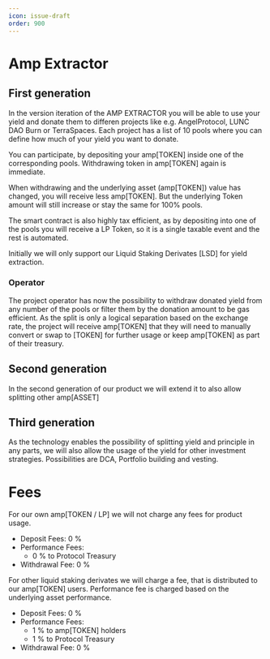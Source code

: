 ```yaml
---
icon: issue-draft
order: 900
---
```


# Amp Extractor

## First generation

In the version iteration of the AMP EXTRACTOR you will be able to use your yield and donate them to differen projects like e.g. AngelProtocol, LUNC DAO Burn or TerraSpaces.
Each project has a list of 10 pools where you can define how much of your yield you want to donate. 

You can participate, by depositing your amp[TOKEN] inside one of the corresponding pools.
Withdrawing token in amp[TOKEN] again is immediate.

When withdrawing and the underlying asset (amp[TOKEN]) value has changed, you will receive less amp[TOKEN]. But the underlying Token amount will still increase or stay the same for 100% pools.

The smart contract is also highly tax efficient, as by depositing into one of the pools you will receive a LP Token, so it is a single taxable event and the rest is automated.

Initially we will only support our Liquid Staking Derivates [LSD] for yield extraction.

### Operator

The project operator has now the possibility to withdraw donated yield from any number of the pools or filter them by the donation amount to be gas efficient.
As the split is only a logical separation based on the exchange rate, the project will receive amp[TOKEN] that they will need to manually convert or swap to [TOKEN] for further usage or keep amp[TOKEN] as part of their treasury.


## Second generation

In the second generation of our product we will extend it to also allow splitting other amp[ASSET]

## Third generation

As the technology enables the possibility of splitting yield and principle in any parts, we will also allow the usage of the yield for other investment strategies. Possibilities are DCA, Portfolio building and vesting.


# Fees
For our own amp[TOKEN / LP] we will not charge any fees for product usage.

- Deposit Fees: 0 %
- Performance Fees: 
  - 0 % to Protocol Treasury
- Withdrawal Fee: 0 %

For other liquid staking derivates we will charge a fee, that is distributed to our amp[TOKEN] users. Performance fee is charged based on the underlying asset performance.

- Deposit Fees: 0 %
- Performance Fees: 
  - 1 % to amp[TOKEN] holders
  - 1 % to Protocol Treasury
- Withdrawal Fee: 0 %
